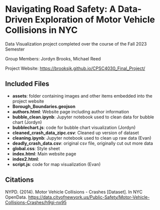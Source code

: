 # Navigating Road Safety: A Data-Driven Exploration of Motor Vehicle Collisions in NYC
Data Visualization project completed over the course of the Fall 2023 Semester

Group Members: Jordyn Brooks, Michael Reed

Project Website: <https://brooksjk.github.io/CPSC4030_Final_Project/>

## Included Files
- **assets**: folder containing images and other items embedded into the project website
- **Borough_Boundaries.geojson**
-  **authors.html**: Website page including author information
-  **bubble_clean.ipynb**: Jupyter notebook used to clean data for bubble chart (Jordyn)
-  **bubblechart.js**: code for bubble chart visualization (Jordyn)
- **cleaned_crash_data_zipc.csv**: Cleaned up version of dataset
- **cleaning.ipynb**: Jupyter notebook used to clean up raw data (Evan)
- **deadly_crash_data.csv**: original csv file, originally cut out more data 
- **global.css**: Style sheet
- **index.html**: Main website page
- **index2.html**:
- **script.js**: code for map visualization (Evan)

## Citations
NYPD. (2014). Motor Vehicle Collisions - Crashes [Dataset]. In NYC OpenData. <https://data.cityofnewyork.us/Public-Safety/Motor-Vehicle-Collisions-Crashes/h9gi-nx95>
